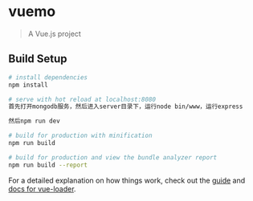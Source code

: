 # vuemo

> A Vue.js project

## Build Setup

``` bash
# install dependencies
npm install

# serve with hot reload at localhost:8080
首先打开mongodb服务，然后进入server目录下，运行node bin/www，运行express

然后npm run dev

# build for production with minification
npm run build

# build for production and view the bundle analyzer report
npm run build --report
```

For a detailed explanation on how things work, check out the [guide](http://vuejs-templates.github.io/webpack/) and [docs for vue-loader](http://vuejs.github.io/vue-loader).
